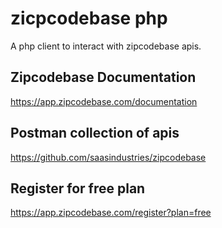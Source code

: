 # zicpcodebase php

A php client to interact with zipcodebase apis.

## Zipcodebase Documentation

https://app.zipcodebase.com/documentation

## Postman collection of apis

https://github.com/saasindustries/zipcodebase

## Register for free plan

https://app.zipcodebase.com/register?plan=free
